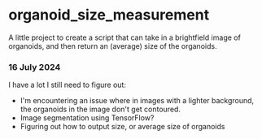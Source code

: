 # organoid_size_measurement
A little project to create a script that can take in a brightfield image of organoids, and then return an (average) size of the organoids.

### 16 July 2024
I have a lot I still need to figure out:
  - I'm encountering an issue where in images with a lighter background, the organoids in the image don't get contoured.
  - Image segmentation using TensorFlow?
  - Figuring out how to output size, or average size of organoids
